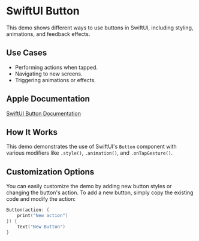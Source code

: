 # SwiftUI Button

This demo shows different ways to use buttons in SwiftUI, including styling, animations, and feedback effects.

## Use Cases
- Performing actions when tapped.
- Navigating to new screens.
- Triggering animations or effects.

## Apple Documentation
[SwiftUI Button Documentation](https://developer.apple.com/documentation/swiftui/button)

## How It Works
This demo demonstrates the use of SwiftUI's `Button` component with various modifiers like `.style()`, `.animation()`, and `.onTapGesture()`.

## Customization Options
You can easily customize the demo by adding new button styles or changing the button's action. To add a new button, simply copy the existing code and modify the action:

```swift
Button(action: {
    print("New action")
}) {
    Text("New Button")
}
```
